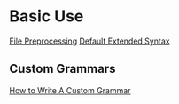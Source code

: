 
# Basic Use
[File Preprocessing](preprocessing.md)
[Default Extended Syntax](syntax_example.md)

## Custom Grammars
[How to Write A Custom Grammar](writing_grammars.md)